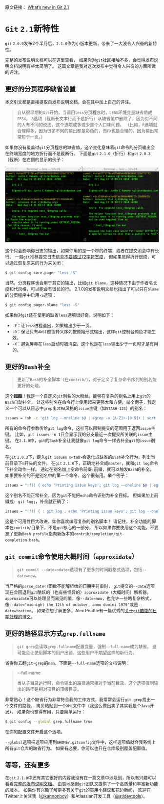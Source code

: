 原文链接： [What’s new in Git 2.1](http://blogs.atlassian.com/2014/08/whats-new-git-2-1/)

`Git` `2.1`新特性
======================

`git` `2.0.0`发布2个半月后，`2.1.0`作为小版本更新，带来了一大波令人兴奋的新特性。

完整的发布说明文档可以在这里[查看](https://raw.githubusercontent.com/git/git/master/Documentation/RelNotes/2.1.0.txt)，
如果你对`git`社区接触不多，会觉得发布说明文档说明有些太简明了。
这篇文章是我对这次发布中觉得令人兴奋的方面所做的评注。

更好的分页程序缺省设置
------------------

本文引文都是直接提取自发布说明文档，会在其中加上自己的评注。

> 自从很早期的`Git`开始，当调用`less`分页程序时，`LESS`环境变量缺省值成`FRSX`。
`S`选项（截断长文本行而不是折行）从缺省值中删除了，因为对不同的人有不同的说法，这个选项或多或少是个人口味问题。
（比如，`R`选项就合理得多，因为很多不同的输出都是彩色的，而`FX`也是合理的，因为输出常常短于一页。）

如果你没有覆盖过`git`分页程序的缺省值，这个变化意味着`git`命令的分页输出会在终端宽度的地方折行而不是截断行。
下面是`git` `2.1.0`（折行）和`git` `2.0.3`（截断）在右侧的显示的例子：

![](git210leftvsgit200right-600x293.png)

这个只会影响你日志的输出，如果你用的是一个窄的终端，或者在提交消息中有长行。
一般`git`推荐提交日志信息[不要超过72字符宽度](http://stackoverflow.com/questions/2290016/git-commit-messages-50-72-formatting)，
但如果觉得折行很烦，可以通过恢复原来的行为来关闭：

```bash
$ git config core.pager "less -S"
```

当然，分页程序也会用于其它的输出，比如`git blame`，这种情况下由于作者名长度和代风格，可以能会有很长的行。
2.1.0的发布说明文档也指出了可以只在`blame`的分页程序中启用`-S`选项：

```bash
$ git config pager.blame "less -S"
```

如果你对`git`还在使用的缺省`less`选项很好奇，说明如下：

- `-F`：让`less`进程退出，如果输出少于一页。
- `-R`：保证只有`ANSI`颜色转义序列按原始形式输出，这样`git`控制台颜色才能生效。
- `-X`：避免屏幕在`less`启动时被清空。这个也是在`less`输出少于一页时才是有用的。

更好的`Bash`补全
------------------

> 更新了`Bash`的补全脚本（在`contrib/`），对于定义了复杂命令序列的别名能更好的处理。

这个**超酷**！我是一个自定义`git`别名的大粉丝。能够在复杂的别名上用上`git`的`Bash`自动补全，
让这些别名在命令行上使用起来更强大和方便。举个例子，我定义一个可以从日志中`grep`出`JIRA`风格的`issue`主键（如`STASH-123`）的别名：

```bash
issues = !sh -c 'git log --oneline $@ | egrep -o [A-Z]+-[0-9]+ | sort | uniq' -
```

所有的命令行参数传给`git log`命令，这样可以限制提交的范围用于返回`issue`主键。
比如，`git issues -n 1`只会显示我的分支最近一次提交所关联的`issue`主键。
在`2.1.0`中，`git`的`Bash`补全让我就像`git log`命令一样去补全`git`的`issue`别名。

在`git` `2.0.3`下，键入`git issues m<tab>`会退化成缺省的`Bash`补全行为，列出当前目录下`m`开头的文件。
在`git` `2.1.0`下，正确地补全成`master`，就和`git log`命令下补全动作一样。
通过在别名加上空命令前缀`:`前缀，就可以触发`Bash`的补全。
如果要补全的不是别名中的第一个命令，这个很有用。举个例子：

```bash
issues = "!f() { echo 'Printing issue keys'; git log --oneline $@ | egrep -o [A-Z]+-[0-9]+ | sort | uniq; }; f"
```

这个别名不能正常补全，因为`git`不能把`echo`命令识别为补全目标。
但如果加上前缀成`: git log;`，补全就正确了：

```bash
issues = "!f() { : git log ; echo 'Printing issue keys'; git log --oneline $@ | egrep -o [A-Z]+-[0-9]+ | sort | uniq; }; f"
```

这是个可用性巨大改进，如你喜欢编写复杂的别名脚本！
请记住，补全功能的脚本在`contrib/`目录下，不是`git`核心的一部分，
所以如果你要使用这个功能，不要忘了更新`Bash profile`指向新版本的`contrib/completion/git-completion.bash`。

`git commit`命令使用大概时间（`approxidate`）
------------------

> `git commit ‐‐date=<date>`选项有了更多的时间戳格式选项，包括`--date=now`。

当严格的`parse_date()`函数不能解析给的日期字符串时，
`git`提交的`--date`选项现在会回退到`git`酷炫的（也有些怪异的）`approxidate`（大概时间）解析器。
`approxidate`可以处理显而易见的值，像`--date=now`，也允许一些略复杂格式，像`--date="midnight the 12th of october, anno domini 1979"`或是`--date=teatime`。
如果你想了解更多，Alex Peattie有一篇优秀的[关于`git`酷炫的日期处理的博文](http://alexpeattie.com/blog/working-with-dates-in-git/)。

更好的路径显示方式`grep.fullname`
------------------

> `git grep`会读取`grep.fullname`配置变量，强制`‐‐full-name`成为缺省。
这可能会让使用脚本的用户出错，这些用户不期望这样的新行为。

省得你去翻`git-grep`的`man`，下面是`--full-name`选项的文档说明：

> --full-name
>
> 当从子目录运行时，命令输出的路径通常相对于当前目录。这个选项强制输出的路径是相对项目的顶级目录。

非常贴心！这个缺省行为非常符合我的工作方式，我常常会运行`git grep`找出一个文件的路径，
拷贝粘贴到一个`XML`文件中（我这么做出卖了其实我是个`Java`开发）。
如果你也觉得有用，只要简单运行：

```bash
$ git config --global grep.fullname true
```

在你的配置文件开启这个选项。

`--global`选项把选项应用到`$HOME/.gitconfig`文件中，这样选项值就会我系统上所有`git`仓库的缺省行为。
如果有必要，你可以也只在仓库级别覆盖配置值。

等等，还有更多
------------------

在`git` `2.1.0`中还有其它很好的内容我没有在一篇文章中涉及到，所以有兴趣可以看看[完整的发布说明文档](https://raw.githubusercontent.com/git/git/master/Documentation/RelNotes/2.1.0.txt)。
由衷地感谢`git`团队又提供了一个高质量和丰富新功能的版本。
如果你有兴趣了解更多有关于`git`的实用小建议和花边新闻，
欢迎在Twitter上关注我（[@kannonboy](https://twitter.com/kannonboy)）和Atlassian开发工具（[@atldevtools](https://twitter.com/atldevtools)）。
